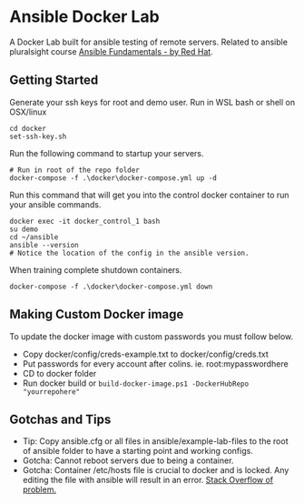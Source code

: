 # Ansible Docker Lab
A Docker Lab built for ansible testing of remote servers.  Related to ansible pluralsight course [Ansible Fundamentals - by Red Hat](https://app.pluralsight.com/library/courses/ansible-fundamentals/table-of-contents).

## Getting Started

Generate your ssh keys for root and demo user. Run in WSL bash or shell on OSX/linux

```shell
cd docker
set-ssh-key.sh
```

Run the following command to startup your servers.

```shell
# Run in root of the repo folder
docker-compose -f .\docker\docker-compose.yml up -d
```

Run this command that will get you into the control docker container to run your ansible commands.

``` shell
docker exec -it docker_control_1 bash
su demo
cd ~/ansible
ansible --version
# Notice the location of the config in the ansible version.
```

When training complete shutdown containers.

```shell
docker-compose -f .\docker\docker-compose.yml down
```

## Making Custom Docker image

To update the docker image with custom passwords you must follow below.

* Copy docker/config/creds-example.txt to docker/config/creds.txt
* Put passwords for every account after colins. ie. root:mypasswordhere
* CD to docker folder
* Run docker build or ```build-docker-image.ps1 -DockerHubRepo "yourrepohere"```

## Gotchas and Tips

* Tip: Copy ansible.cfg or all files in ansible/example-lab-files to the root of ansible folder to have a starting point and working configs.
* Gotcha: Cannot reboot servers due to being a container.
* Gotcha: Container /etc/hosts file is crucial to docker and is locked.  Any editing the file with ansible will result in an error.  [Stack Overflow of problem.](https://github.com/William-Yeh/docker-ansible/issues/4#issuecomment-149084120)  
